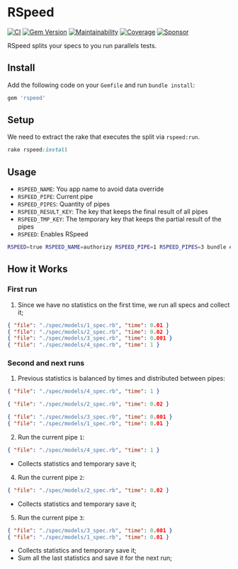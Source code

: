 # RSpeed

[![CI](https://github.com/wbotelhos/rspeed/workflows/CI/badge.svg)](https://github.com/wbotelhos/rspeed/actions)
[![Gem Version](https://badge.fury.io/rb/rspeed.svg)](https://badge.fury.io/rb/rspeed)
[![Maintainability](https://api.codeclimate.com/v1/badges/f312587b4f126bb13e85/maintainability)](https://codeclimate.com/github/wbotelhos/rspeed/maintainability)
[![Coverage](https://codecov.io/gh/wbotelhos/rspeed/branch/main/graph/badge.svg)](https://codecov.io/gh/wbotelhos/rspeed)
[![Sponsor](https://img.shields.io/badge/sponsor-%3C3-green)](https://www.patreon.com/wbotelhos)

RSpeed splits your specs to you run parallels tests.

## Install

Add the following code on your `Gemfile` and run `bundle install`:

```ruby
gem 'rspeed'
```

## Setup

We need to extract the rake that executes the split via `rspeed:run`.

```ruby
rake rspeed:install
```

## Usage

- `RSPEED_NAME`: You app name to avoid data override
- `RSPEED_PIPE`: Current pipe
- `RSPEED_PIPES`: Quantity of pipes
- `RSPEED_RESULT_KEY`: The key that keeps the final result of all pipes
- `RSPEED_TMP_KEY`: The temporary key that keeps the partial result of the pipes
- `RSPEED`: Enables RSpeed

```sh
RSPEED=true RSPEED_NAME=authorizy RSPEED_PIPE=1 RSPEED_PIPES=3 bundle exec rake rspeed:run
```

## How it Works

### First run

1. Since we have no statistics on the first time, we run all specs and collect it;

```json
{ "file": "./spec/models/1_spec.rb", "time": 0.01 }
{ "file": "./spec/models/2_spec.rb", "time": 0.02 }
{ "file": "./spec/models/3_spec.rb", "time": 0.001 }
{ "file": "./spec/models/4_spec.rb", "time": 1 }
```

### Second and next runs

1. Previous statistics is balanced by times and distributed between pipes:

```json
{ "file": "./spec/models/4_spec.rb", "time": 1 }
```

```json
{ "file": "./spec/models/2_spec.rb", "time": 0.02 }
```

```json
{ "file": "./spec/models/3_spec.rb", "time": 0.001 }
{ "file": "./spec/models/1_spec.rb", "time": 0.01 }
```

2. Run the current pipe `1`:

```json
{ "file": "./spec/models/4_spec.rb", "time": 1 }
```

- Collects statistics and temporary save it;

4. Run the current pipe `2`:

```json
{ "file": "./spec/models/2_spec.rb", "time": 0.02 }
```

- Collects statistics and temporary save it;

5. Run the current pipe `3`:

```json
{ "file": "./spec/models/3_spec.rb", "time": 0.001 }
{ "file": "./spec/models/1_spec.rb", "time": 0.01 }
```

- Collects statistics and temporary save it;
- Sum all the last statistics and save it for the next run;
